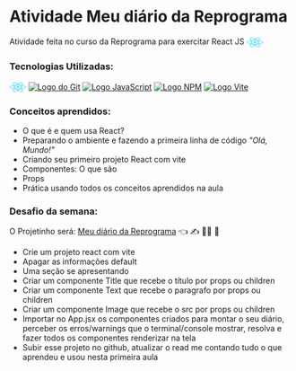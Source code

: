 # Atividade Meu diário da Reprograma

Atividade feita no curso da Reprograma para exercitar React JS <a href="https://pt-br.reactjs.org/"><img align="center" alt="Logo-React" height="20" width="30" src="https://raw.githubusercontent.com/devicons/devicon/master/icons/react/react-original.svg"></a>

### Tecnologias Utilizadas:
<div>
  <a href="https://pt-br.reactjs.org/"><img align="center" alt="Logo-React" height="20" width="30"  src="https://raw.githubusercontent.com/devicons/devicon/master/icons/react/react-original.svg"></a>
  <a href="https://git-scm.com/"><img align="center" alt="Logo do Git" height="30" width="30" src="https://cdn.jsdelivr.net/gh/devicons/devicon/icons/git/git-original-wordmark.svg" /></a>
  <a href="https://developer.mozilla.org/pt-BR/docs/Web/JavaScript"><img align="center" alt="Logo JavaScript" height="20" width="30" src="https://cdn.jsdelivr.net/gh/devicons/devicon/icons/javascript/javascript-original.svg" /></a>
  <a href="https://www.npmjs.com/"><img align="center" alt="Logo NPM" height="30" width="40" src="https://cdn.jsdelivr.net/gh/devicons/devicon/icons/npm/npm-original-wordmark.svg" /></a>
  <a href="https://vitejs.dev/"><img align="center" alt="Logo Vite" height="20" width="30" src="https://camo.githubusercontent.com/61e102d7c605ff91efedb9d7e47c1c4a07cef59d3e1da202fd74f4772122ca4e/68747470733a2f2f766974656a732e6465762f6c6f676f2e737667" /></a>
</div>

### Conceitos aprendidos:
* O que é e quem usa React?
* Preparando o ambiente e fazendo a primeira linha de código *"Olá, Mundo!"*
* Criando seu primeiro projeto React com vite
* Componentes: O que são
* Props
* Prática usando todos os conceitos aprendidos na aula

### Desafio da semana:
O Projetinho será: <a href="https://meudiarioreprograma.netlify.app//">Meu diário da Reprograma</a> :point_left: :writing_hand: :woman_technologist: :open_book:
* Crie um projeto react com vite
* Apagar as informações default
* Uma seção se apresentando
* Criar um componente Title que recebe o título por props ou children
* Criar um componente Text que recebe o paragrafo por props ou children
* Criar um componente Image que recebe o src por props ou children
* Importar no App.jsx os componentes criados para montar o seu diário, perceber os erros/warnings que o terminal/console mostrar, resolva e fazer todos os componentes renderizar na tela
* Subir esse projeto no github, atualizar o read me contando tudo o que aprendeu e usou nesta primeira aula

